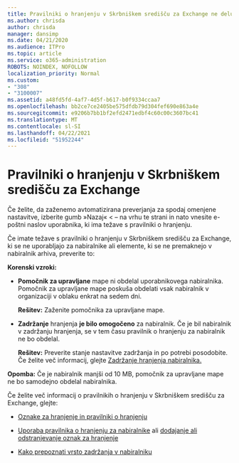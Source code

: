 ```yaml
---
title: Pravilniki o hranjenju v Skrbniškem središču za Exchange ne delujejo
ms.author: chrisda
author: chrisda
manager: dansimp
ms.date: 04/21/2020
ms.audience: ITPro
ms.topic: article
ms.service: o365-administration
ROBOTS: NOINDEX, NOFOLLOW
localization_priority: Normal
ms.custom:
- "308"
- "3100007"
ms.assetid: a48fd5fd-4af7-4d5f-b617-b0f9334ccaa7
ms.openlocfilehash: bb2ce7ce2405be575dfdb79d304fef690e863a4e
ms.sourcegitcommit: e9206b7bb1bf2efd2471edbf4c60c00c3607bc41
ms.translationtype: MT
ms.contentlocale: sl-SI
ms.lasthandoff: 04/22/2021
ms.locfileid: "51952244"
---
```

# <a name="retention-policies-in-exchange-admin-center"></a>Pravilniki o hranjenju v Skrbniškem središču za Exchange

Če želite, da zaženemo avtomatizirana preverjanja za spodaj omenjene nastavitve, izberite gumb »Nazaj« < – na vrhu te strani in nato vnesite e-poštni naslov uporabnika, ki ima težave s pravilniki o hranjenju.

Če imate težave s pravilniki o hranjenju v Skrbniškem središču za Exchange, ki se ne uporabljajo za nabiralnike ali elemente, ki se ne premaknejo v nabiralnik arhiva, preverite to:

**Korenski vzroki:**

- **Pomočnik za upravljane** mape ni obdelal uporabnikovega nabiralnika. Pomočnik za upravljane mape poskuša obdelati vsak nabiralnik v organizaciji v oblaku enkrat na sedem dni.

  **Rešitev:** Zaženite pomočnika za upravljane mape.

- **Zadržanje** hranjenja **je bilo omogočeno** za nabiralnik. Če je bil nabiralnik v zadržanju hranjenja, se v tem času pravilnik o hranjenju za nabiralnik ne bo obdelal.

  **Rešitev:** Preverite stanje nastavitve zadržanja in po potrebi posodobite. Če želite več informacij, glejte [Zadržanje hranjenja nabiralnika.](https://docs.microsoft.com/exchange/security-and-compliance/messaging-records-management/mailbox-retention-hold)
 
**Opomba:** Če je nabiralnik manjši od 10 MB, pomočnik za upravljane mape ne bo samodejno obdelal nabiralnika.
 
Če želite več informacij o pravilnikih o hranjenju v Skrbniškem središču za Exchange, glejte:

- [Oznake za hranjenje in pravilniki o hranjenju](https://docs.microsoft.com/exchange/security-and-compliance/messaging-records-management/retention-tags-and-policies)

- [Uporaba pravilnika o hranjenju za nabiralnike](https://docs.microsoft.com/exchange/security-and-compliance/messaging-records-management/apply-retention-policy) ali [dodajanje ali odstranjevanje oznak za hranjenje](https://docs.microsoft.com/exchange/security-and-compliance/messaging-records-management/add-or-remove-retention-tags)

- [Kako prepoznati vrsto zadržanja v nabiralniku](https://docs.microsoft.com/microsoft-365/compliance/identify-a-hold-on-an-exchange-online-mailbox)
